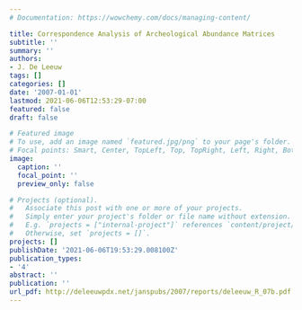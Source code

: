 ```yaml
---
# Documentation: https://wowchemy.com/docs/managing-content/

title: Correspondence Analysis of Archeological Abundance Matrices
subtitle: ''
summary: ''
authors:
- J. De Leeuw
tags: []
categories: []
date: '2007-01-01'
lastmod: 2021-06-06T12:53:29-07:00
featured: false
draft: false

# Featured image
# To use, add an image named `featured.jpg/png` to your page's folder.
# Focal points: Smart, Center, TopLeft, Top, TopRight, Left, Right, BottomLeft, Bottom, BottomRight.
image:
  caption: ''
  focal_point: ''
  preview_only: false

# Projects (optional).
#   Associate this post with one or more of your projects.
#   Simply enter your project's folder or file name without extension.
#   E.g. `projects = ["internal-project"]` references `content/project/deep-learning/index.md`.
#   Otherwise, set `projects = []`.
projects: []
publishDate: '2021-06-06T19:53:29.008100Z'
publication_types:
- '4'
abstract: ''
publication: ''
url_pdf: http://deleeuwpdx.net/janspubs/2007/reports/deleeuw_R_07b.pdf
---
```

